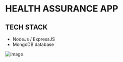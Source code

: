 # HEALTH ASSURANCE APP 
## TECH STACK
- NodeJs / ExpressJS
- MongoDB database



![image](https://user-images.githubusercontent.com/47268786/197600972-79ff2e23-0461-4679-9c47-e79068be9cef.png)

